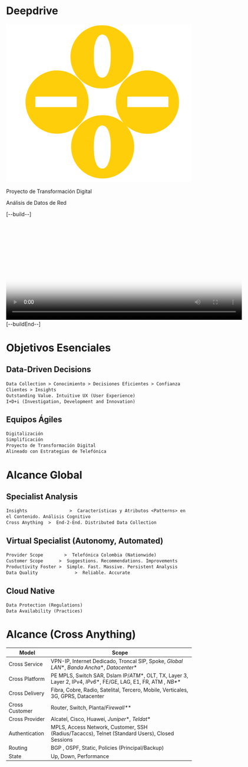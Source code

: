# Deepdrive

![Deepdrive](../logo1.svg "Deepdrive")

Proyecto de Transformación Digital

Análisis de Datos de Red

[--build--]
<script src="https://vjs.zencdn.net/7.15.4/video.min.js"></script>
<link href="https://vjs.zencdn.net/7.15.4/video-js.css" rel="stylesheet" />
<video id="my-video" class="video-js" controls preload="auto" width="640" height="264" poster="MY_VIDEO_POSTER.jpg" data-setup="{}">
  <source src="../test.mkv" type="video/mp4" />
  <p class="vjs-no-js">
    To view this video please enable JavaScript, and consider upgrading to a
    web browser that
    <a href="https://videojs.com/html5-video-support/" target="_blank">supports HTML5 video</a>
  </p>
</video>
[--buildEnd--]


# Objetivos Esenciales

## Data-Driven Decisions
```
Data Collection > Conocimiento > Decisiones Eficientes > Confianza Clientes > Insights
Outstanding Value. Intuitive UX (User Experience)
I+D+i (Investigation, Development and Innovation)
```
## Equipos Ágiles
```
Digitalización
Simplificación
Proyecto de Transformación Digital
Alineado con Estrategias de Telefónica
```

# Alcance Global

## Specialist Analysis
```
Insights				>  Características y Atributos <Patterns> en el Contenido. Análisis Cognitivo
Cross Anything	>  End-2-End. Distributed Data Collection
```

## Virtual Specialist (Autonomy, Automated)
```
Provider Scope		  >  Telefónica Colombia (Nationwide)
Customer Scope		>  Suggestions. Recommendations. Improvements
Productivity Foster	>  Simple. Fast. Massive. Persistent Analysis
Data Quality			  >  Reliable. Accurate
```

## Cloud Native
```
Data Protection (Regulations)
Data Availability (Practices)
```


# Alcance (Cross Anything)
| Model |  Scope |
| --------------- | ---------------- |
| Cross Service | 	VPN-IP, Internet Dedicado, Troncal SIP, Spoke, *Global LAN*\*, *Banda Ancha*\*, *Datacenter*\* |
| Cross Platform |  PE MPLS, Switch SAR, Dslam IP/*ATM*\*, OLT, TX, Layer 3, Layer 2, IPv4, *IPv6*\*, FE/GE, LAG, E1, FR, ATM , *NB\*** |
| Cross Delivery | 	Fibra, Cobre, Radio, Satelital, Tercero, Mobile, Verticales, 3G, GPRS, Datacenter |
| Cross Customer | Router, Switch, Planta/*Firewall\*** |
| Cross Provider | 	Alcatel, Cisco, Huawei, *Juniper*\*, *Teldat*\* |
| Authentication |	MPLS, Access Network, Customer, SSH (Radius/Tacaccs), Telnet (Standard Users), Closed Sessions |
| Routing | BGP , OSPF, Static, Policies (Principal/Backup) |
| State | Up, Down, Performance |

